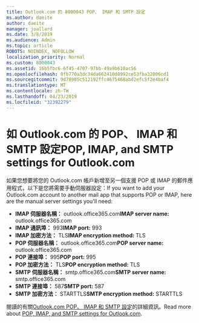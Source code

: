 ```yaml
---
title: Outlook.com 的 8000043 POP、 IMAP 和 SMTP 設定
ms.author: daeite
author: daeite
manager: joallard
ms.date: 3/8/2019
ms.audience: Admin
ms.topic: article
ROBOTS: NOINDEX, NOFOLLOW
localization_priority: Normal
ms.custom: 8000043
ms.assetid: 16b5fbc6-6f45-4707-97bb-49a9b610ac56
ms.openlocfilehash: 0fb770a3dc34da662410d8992ce53fba32006cd1
ms.sourcegitcommit: 9d78905c512192ffc4675468abd2efc5f2e4baf4
ms.translationtype: MT
ms.contentlocale: zh-TW
ms.lasthandoff: 04/23/2019
ms.locfileid: "32392279"
---
```

# <a name="pop-imap-and-smtp-settings-for-outlookcom"></a><span data-ttu-id="1d327-102">如 Outlook.com 的 POP、 IMAP 和 SMTP 設定</span><span class="sxs-lookup"><span data-stu-id="1d327-102">POP, IMAP, and SMTP settings for Outlook.com</span></span>

<span data-ttu-id="1d327-103">如果您想要將您的 Outlook.com 帳戶新增至另一個支援 POP 或 IMAP 的郵件應用程式，以下是您將需要手動伺服器設定：</span><span class="sxs-lookup"><span data-stu-id="1d327-103">If you want to add your Outlook.com account to another mail app that supports POP or IMAP, here are the manual server settings you'll need:</span></span>
  
- <span data-ttu-id="1d327-104">**IMAP 伺服器名稱：** outlook.office365.com</span><span class="sxs-lookup"><span data-stu-id="1d327-104">**IMAP server name:** outlook.office365.com</span></span> 
- <span data-ttu-id="1d327-105">**IMAP 通訊埠：** 993</span><span class="sxs-lookup"><span data-stu-id="1d327-105">**IMAP port:** 993</span></span>   
- <span data-ttu-id="1d327-106">**IMAP 加密方法：** TLS</span><span class="sxs-lookup"><span data-stu-id="1d327-106">**IMAP encryption method:** TLS</span></span>   
- <span data-ttu-id="1d327-107">**POP 伺服器名稱：** outlook.office365.com</span><span class="sxs-lookup"><span data-stu-id="1d327-107">**POP server name:** outlook.office365.com</span></span>  
- <span data-ttu-id="1d327-108">**POP 連接埠：** 995</span><span class="sxs-lookup"><span data-stu-id="1d327-108">**POP port:** 995</span></span>  
- <span data-ttu-id="1d327-109">**POP 加密方法：** TLS</span><span class="sxs-lookup"><span data-stu-id="1d327-109">**POP encryption method:** TLS</span></span>  
- <span data-ttu-id="1d327-110">**SMTP 伺服器名稱：** smtp.office365.com</span><span class="sxs-lookup"><span data-stu-id="1d327-110">**SMTP server name:** smtp.office365.com</span></span> 
- <span data-ttu-id="1d327-111">**SMTP 連接埠：** 587</span><span class="sxs-lookup"><span data-stu-id="1d327-111">**SMTP port:** 587</span></span> 
- <span data-ttu-id="1d327-112">**SMTP 加密方法：** STARTTLS</span><span class="sxs-lookup"><span data-stu-id="1d327-112">**SMTP encryption method:** STARTTLS</span></span> 

<span data-ttu-id="1d327-113">閱讀的有關[Outlook.com POP、 IMAP 和 SMTP 設定](https://go.microsoft.com/fwlink/p/?linkid=2001402&amp;clcid=0x409)的詳細資訊。</span><span class="sxs-lookup"><span data-stu-id="1d327-113">Read more about [POP, IMAP, and SMTP settings for Outlook.com](https://go.microsoft.com/fwlink/p/?linkid=2001402&amp;clcid=0x409).</span></span>